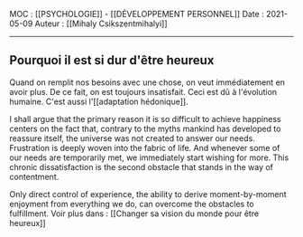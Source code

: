 MOC : [[PSYCHOLOGIE]] - [[DÉVELOPPEMENT PERSONNEL]]
Date : 2021-05-09
Auteur : [[Mihaly Csikszentmihalyi]]
***

## Pourquoi il est si dur d'être heureux
Quand on remplit nos besoins avec une chose, on veut immédiatement en avoir plus. De ce fait, on est toujours insatisfait. Ceci est dû à l'évolution humaine. C'est aussi l'[[adaptation hédonique]]. 

I shall argue that the primary reason it is so difficult to achieve happiness centers on the fact that, contrary to the myths mankind has developed to reassure itself, the universe was not created to answer our needs. Frustration is deeply woven into the fabric of life. And whenever some of our needs are temporarily met, we immediately start wishing for more. This chronic dissatisfaction is the second obstacle that stands in the way of contentment.

Only direct control of experience, the ability to derive moment-by-moment enjoyment from everything we do, can overcome the obstacles to fulfillment.
Voir plus dans : [[Changer sa vision du monde pour être heureux]]